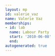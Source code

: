 ```yaml
---
layout: mp
id: valerie_vaz
name: Valerie Vaz
memberships:
- id: lab
  name: Labour Party
  start: '2010-06-08'
  end: 
autogenerated: true
---
```


